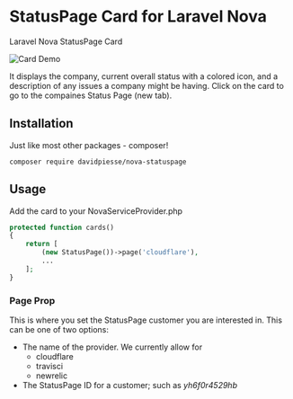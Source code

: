 # StatusPage Card for Laravel Nova
Laravel Nova StatusPage Card

![Card Demo](https://res.cloudinary.com/davidpiesse/image/upload/v1535394526/Screen_Shot_2018-08-26_at_23.27.32_zmjpoz.png)

It displays the company, current overall status with a colored icon, and a description of any issues a company might be having. Click on the card to go to the compaines Status Page (new tab).

## Installation

Just like most other packages - composer!

```
composer require davidpiesse/nova-statuspage
```

## Usage

Add the card to your NovaServiceProvider.php

```php
protected function cards()
{
    return [
        (new StatusPage())->page('cloudflare'),
        ...
    ];
}
```

### Page Prop
This is where you set the StatusPage customer you are interested in. 
This can be one of two options:
* The name of the provider. We currently allow for
    * cloudflare
    * travisci
    * newrelic
* The StatusPage ID for a customer; such as *yh6f0r4529hb*

